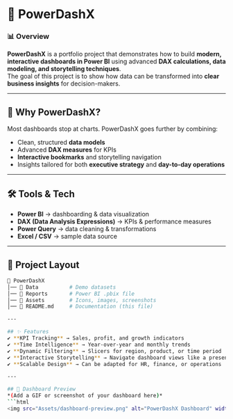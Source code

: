 # 🚀 PowerDashX  

### 📊 Overview  
**PowerDashX** is a portfolio project that demonstrates how to build **modern, interactive dashboards in Power BI** using advanced **DAX calculations, data modeling, and storytelling techniques**.  
The goal of this project is to show how data can be transformed into **clear business insights** for decision-makers.  

---

## 🎯 Why PowerDashX?  
Most dashboards stop at charts. PowerDashX goes further by combining:  
- Clean, structured **data models**  
- Advanced **DAX measures** for KPIs  
- **Interactive bookmarks** and storytelling navigation  
- Insights tailored for both **executive strategy** and **day-to-day operations**  

---

## 🛠️ Tools & Tech  
- **Power BI** → dashboarding & data visualization  
- **DAX (Data Analysis Expressions)** → KPIs & performance measures  
- **Power Query** → data cleaning & transformations  
- **Excel / CSV** → sample data source  

---

## 📂 Project Layout  
```bash
📁 PowerDashX
│── 📂 Data          # Demo datasets  
│── 📂 Reports       # Power BI .pbix file  
│── 📂 Assets        # Icons, images, screenshots  
│── 📜 README.md     # Documentation (this file)  

---

## ✨ Features  
✔️ **KPI Tracking** → Sales, profit, and growth indicators  
✔️ **Time Intelligence** → Year-over-year and monthly trends  
✔️ **Dynamic Filtering** → Slicers for region, product, or time period  
✔️ **Interactive Storytelling** → Navigate dashboard views like a presentation  
✔️ **Scalable Design** → Can be adapted for HR, finance, or operations  

---

## 📸 Dashboard Preview  
*(Add a GIF or screenshot of your dashboard here)*  
```html
<img src="Assets/dashboard-preview.png" alt="PowerDashX Dashboard" width="500">
